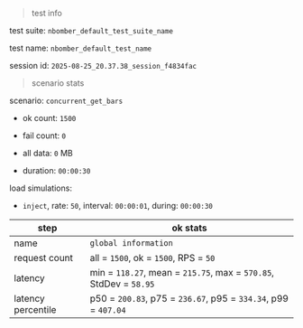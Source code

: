 > test info

test suite: `nbomber_default_test_suite_name`

test name: `nbomber_default_test_name`

session id: `2025-08-25_20.37.38_session_f4834fac`

> scenario stats

scenario: `concurrent_get_bars`

  - ok count: `1500`

  - fail count: `0`

  - all data: `0` MB

  - duration: `00:00:30`

load simulations:

  - `inject`, rate: `50`, interval: `00:00:01`, during: `00:00:30`

|step|ok stats|
|---|---|
|name|`global information`|
|request count|all = `1500`, ok = `1500`, RPS = `50`|
|latency|min = `118.27`, mean = `215.75`, max = `570.85`, StdDev = `58.95`|
|latency percentile|p50 = `200.83`, p75 = `236.67`, p95 = `334.34`, p99 = `407.04`|




